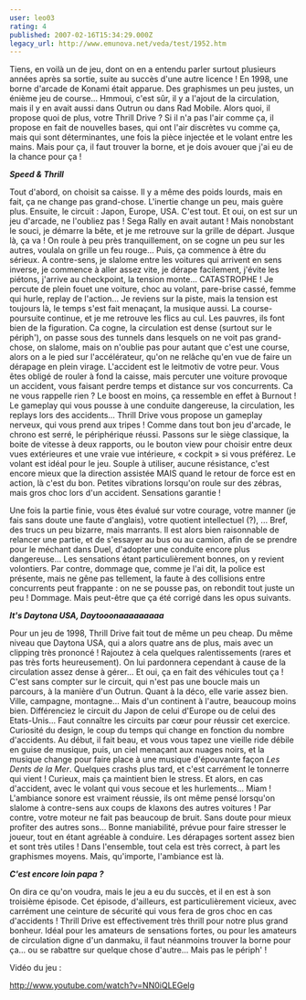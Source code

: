 ```yaml
---
user: leo03
rating: 4
published: 2007-02-16T15:34:29.000Z
legacy_url: http://www.emunova.net/veda/test/1952.htm
---
```

Tiens, en voilà un de jeu, dont on en a entendu parler surtout plusieurs années après sa sortie, suite au succès d'une autre licence ! En 1998, une borne d'arcade de Konami était apparue. Des graphismes un peu justes, un énième jeu de course... Hmmoui, c'est sûr, il y a l'ajout de la circulation, mais il y en avait aussi dans Outrun ou dans Rad Mobile. Alors quoi, il propose quoi de plus, votre Thrill Drive ? Si il n'a pas l'air comme ça, il propose en fait de nouvelles bases, qui ont l'air discrètes vu comme ça, mais qui sont déterminantes, une fois la pièce injectée et le volant entre les mains. Mais pour ça, il faut trouver la borne, et je dois avouer que j'ai eu de la chance pour ça !  

  

_**Speed & Thrill**_  

  

Tout d'abord, on choisit sa caisse. Il y a même des poids lourds, mais en fait, ça ne change pas grand-chose. L'inertie change un peu, mais guère plus. Ensuite, le circuit : Japon, Europe, USA. C'est tout. Et oui, on est sur un jeu d'arcade, ne l'oubliez pas ! Sega Rally en avait autant ! Mais nonobstant le souci, je démarre la bête, et je me retrouve sur la grille de départ. Jusque là, ça va ! On roule à peu près tranquillement, on se cogne un peu sur les autres, voulala on grille un feu rouge... Puis, ça commence à être du sérieux. A contre-sens, je slalome entre les voitures qui arrivent en sens inverse, je commence à aller assez vite, je dérape facilement, j'évite les piétons, j'arrive au checkpoint, la tension monte... CATASTROPHE ! Je percute de plein fouet une voiture, choc au volant, pare-brise cassé, femme qui hurle, replay de l'action... Je reviens sur la piste, mais la tension est toujours là, le temps s'est fait menaçant, la musique aussi. La course-poursuite continue, et je me retrouve les flics au cul. Les pauvres, ils font bien de la figuration. Ca cogne, la circulation est dense (surtout sur le périph'), on passe sous des tunnels dans lesquels on ne voit pas grand-chose, on slalome, mais on n'oublie pas pour autant que c'est une course, alors on a le pied sur l'accélérateur, qu'on ne relâche qu'en vue de faire un dérapage en plein virage. L'accident est le leitmotiv de votre peur. Vous êtes obligé de rouler à fond la caisse, mais percuter une voiture provoque un accident, vous faisant perdre temps et distance sur vos concurrents. Ca ne vous rappelle rien ? Le boost en moins, ça ressemble en effet à Burnout ! Le gameplay qui vous pousse à une conduite dangereuse, la circulation, les replays lors des accidents... Thrill Drive vous propose un gameplay nerveux, qui vous prend aux tripes ! Comme dans tout bon jeu d'arcade, le chrono est serré, le périphérique réussi. Passons sur le siège classique, la boite de vitesse à deux rapports, ou le bouton view pour choisir entre deux vues extérieures et une vraie vue intérieure, « cockpit » si vous préférez. Le volant est idéal pour le jeu. Souple à utiliser, aucune résistance, c'est encore mieux que la direction assistée MAIS quand le retour de force est en action, là c'est du bon. Petites vibrations lorsqu'on roule sur des zébras, mais gros choc lors d'un accident. Sensations garantie !  

  

Une fois la partie finie, vous êtes évalué sur votre courage, votre manner (je fais sans doute une faute d'anglais), votre quotient intellectuel (?), ... Bref, des trucs un peu bizarre, mais marrants. Il est alors bien raisonnable de relancer une partie, et de s'essayer au bus ou au camion, afin de se prendre pour le méchant dans Duel, d'adopter une conduite encore plus dangereuse... Les sensations étant particulièrement bonnes, on y revient volontiers. Par contre, dommage que, comme je l'ai dit, la police est présente, mais ne gêne pas tellement, la faute à des collisions entre concurrents peut frappante : on ne se pousse pas, on rebondit tout juste un peu ! Dommage. Mais peut-être que ça été corrigé dans les opus suivants.  

  

_**It's Daytona USA, Daytooonaaaaaaaaa**_  

  

Pour un jeu de 1998, Thrill Drive fait tout de même un peu cheap. Du même niveau que Daytona USA, qui a alors quatre ans de plus, mais avec un clipping très prononcé ! Rajoutez à cela quelques ralentissements (rares et pas très forts heureusement). On lui pardonnera cependant à cause de la circulation assez dense à gérer... Et oui, ça en fait des véhicules tout ça ! C'est sans compter sur le circuit, qui n'est pas une boucle mais un parcours, à la manière d'un Outrun. Quant à la déco, elle varie assez bien. Ville, campagne, montagne... Mais d'un continent à l'autre, beaucoup moins bien. Différenciez le circuit du Japon de celui d'Europe ou de celui des Etats-Unis... Faut connaître les circuits par cœur pour réussir cet exercice. Curiosité du design, le coup du temps qui change en fonction du nombre d'accidents. Au début, il fait beau, et vous vous tapez une vieille ride débile en guise de musique, puis, un ciel menaçant aux nuages noirs, et la musique change pour faire place à une musique d'épouvante façon _Les Dents de la Mer_. Quelques crashs plus tard, et c'est carrément le tonnerre qui vient ! Curieux, mais ça maintient bien le stress. Et alors, en cas d'accident, avec le volant qui vous secoue et les hurlements... Miam ! L'ambiance sonore est vraiment réussie, ils ont même pensé lorsqu'on slalome à contre-sens aux coups de klaxons des autres voitures ! Par contre, votre moteur ne fait pas beaucoup de bruit. Sans doute pour mieux profiter des autres sons... Bonne maniabilité, prévue pour faire stresser le joueur, tout en étant agréable à conduire. Les dérapages sortent assez bien et sont très utiles ! Dans l'ensemble, tout cela est très correct, à part les graphismes moyens. Mais, qu'importe, l'ambiance est là.  

  

_**C'est encore loin papa ?**_  

  

On dira ce qu'on voudra, mais le jeu a eu du succès, et il en est à son troisième épisode. Cet épisode, d'ailleurs, est particulièrement vicieux, avec carrément une ceinture de sécurité qui vous fera de gros choc en cas d'accidents ! Thrill Drive est effectivement très thrill pour notre plus grand bonheur. Idéal pour les amateurs de sensations fortes, ou pour les amateurs de circulation digne d'un danmaku, il faut néanmoins trouver la borne pour ça... ou se rabattre sur quelque chose d'autre... Mais pas le périph' !  

  

Vidéo du jeu :  

http://www.youtube.com/watch?v=NN0iQLEGelg